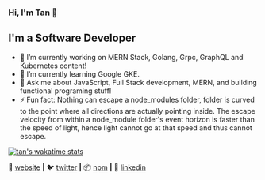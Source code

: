 ### Hi, I'm Tan 👋

## I'm a Software Developer

- 🔭 I’m currently working on MERN Stack, Golang, Grpc, GraphQL and Kubernetes content!
- 🌱 I’m currently learning Google GKE.
- 💬 Ask me about JavaScript, Full Stack development, MERN, and building functional programing stuff!
- ⚡ Fun fact: Nothing can escape a node_modules folder, folder is curved to the point where all directions are actually pointing inside. The escape velocity from within a node_module folder's event horizon is faster than the speed of light, hence light cannot go at that speed and thus cannot escape.


[![tan's wakatime stats](https://github-readme-stats.vercel.app/api/wakatime?username=cagacaga&layout=compact&theme=dracula)](https://github.com/tnguven/github-readme-stats)


[website]: http://cagcacaga.com
[twitter]: https://twitter.com/onexpectedtoken
[linkedin]: https://www.linkedin.com/in/tan-g%C3%BCven/
[npm]: https://npmjs.com/~tanguven
[brad]: https://github.com/bradgarropy

🏡 [website][website] **|** 
🐦 [twitter][twitter] **|** 
📦 [npm][npm] **|** 
👔 [linkedin][linkedin]
